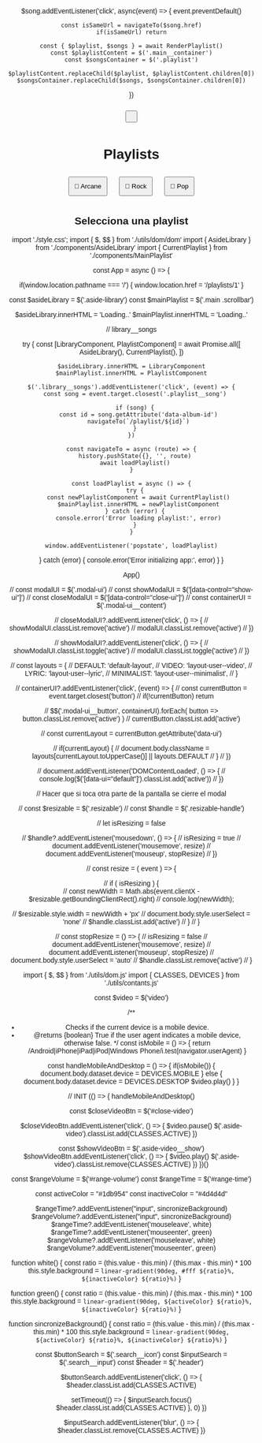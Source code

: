   $song.addEventListener('click', async(event) =>  {
    event.preventDefault()

    const isSameUrl = navigateTo($song.href)
    if(isSameUrl) return

    const { $playlist, $songs } = await RenderPlaylist()
    const $playlistContent = $('.main__container')
    const $songsContainer = $('.playlist')

    $playlistContent.replaceChild($playlist, $playlistContent.children[0])
    $songsContainer.replaceChild($songs, $songsContainer.children[0])
  })

<div class="search__cancel">
  <button type="button" class="cancel__btn">
      <span">
        <svg role="img" aria-hidden="true" fill="currentColor" viewBox="0 0 24 24"><path d="M3.293 3.293a1 1 0 0 1 1.414 0L12 10.586l7.293-7.293a1 1 0 1 1 1.414 1.414L13.414 12l7.293 7.293a1 1 0 0 1-1.414 1.414L12 13.414l-7.293 7.293a1 1 0 0 1-1.414-1.414L10.586 12 3.293 4.707a1 1 0 0 1 0-1.414z"></path></svg>
      </span>
</div>


<!DOCTYPE html>
<html lang="es">
<head>
  <meta charset="UTF-8">
  <meta name="viewport" content="width=device-width, initial-scale=1.0">
  <title>Clon Spotify</title>
  <style>
    body { font-family: Arial, sans-serif; text-align: center; }
    button { margin: 10px; padding: 10px; cursor: pointer; }
  </style>
</head>
<body>

  <h1>Playlists</h1>
  <button onclick="navigateTo('/playlist/arcane')">🎵 Arcane</button>
  <button onclick="navigateTo('/playlist/rock')">🎸 Rock</button>
  <button onclick="navigateTo('/playlist/pop')">🎤 Pop</button>

  <div id="contenido"><h2>Selecciona una playlist</h2></div>

  <script src="script.js"></script>

</body>
</html>


<script>
  const playlists = {
    arcane: ["Enemy - Imagine Dragons", "Dynasties & Dystopia", "Goodbye"],
    rock: ["Bohemian Rhapsody - Queen", "Hotel California - Eagles", "Stairway to Heaven - Led Zeppelin"],
    pop: ["Blinding Lights - The Weeknd", "Shape of You - Ed Sheeran", "Uptown Funk - Bruno Mars"]
  };

  function loadPlaylist() {
    const path = window.location.pathname.split("/")[2]; // Obtiene el nombre de la playlist
    const contenido = document.querySelector("#contenido");

    if (!path || !playlists[path]) {
      contenido.innerHTML = "<h2>Selecciona una playlist</h2>";
      return;
    }

    const songs = playlists[path];

    contenido.innerHTML = `
      <h2>Playlist: ${path}</h2>
      <ul>${songs.map(song => `<li>${song}</li>`).join("")}</ul>
    `;
  }

  function navigateTo(route) {
    history.pushState({}, "", route); // Cambia la URL sin recargar
    loadPlaylist(); // Carga las canciones de la playlist seleccionada
  }

  window.addEventListener("popstate", loadPlaylist); // Detecta cambios en la URL
  document.addEventListener("DOMContentLoaded", loadPlaylist); // Carga la playlist al entrar

</script>




import './style.css';
import { $, $$ } from './utils/dom/dom'
import { AsideLibrary } from './components/AsideLibrary'
import { CurrentPlaylist } from './components/MainPlaylist'

const App = async () => {

  if(window.location.pathname === '/') {
    window.location.href = '/playlists/1'
  }

  const $asideLibrary = $('.aside-library')
  const $mainPlaylist = $('.main .scrollbar')

  $asideLibrary.innerHTML = 'Loading..'
  $mainPlaylist.innerHTML = 'Loading..'

  // library__songs

  try {
    const [LibraryComponent, PlaylistComponent] = await Promise.all([
      AsideLibrary(),
      CurrentPlaylist(),
    ])

    $asideLibrary.innerHTML = LibraryComponent
    $mainPlaylist.innerHTML = PlaylistComponent

    $('.library__songs').addEventListener('click', (event) => {
      const song = event.target.closest('.playlist__song')

      if (song) {
        const id = song.getAttribute('data-album-id')
        navigateTo(`/playlist/${id}`)
      }
    })

    const navigateTo = async (route) => {
      history.pushState({}, '', route)
      await loadPlaylist()
    }

    const loadPlaylist = async () => {
      try {
        const newPlaylistComponent = await CurrentPlaylist()
        $mainPlaylist.innerHTML = newPlaylistComponent
      } catch (error) {
        console.error('Error loading playlist:', error)
      }
    }

    window.addEventListener('popstate', loadPlaylist)
  } catch (error) {
    console.error('Error initializing app:', error)
  }
}

App()





















// const modalUI = $('.modal-ui')
// const showModalUI = $('[data-control="show-ui"]')
// const closeModalUI = $('[data-control="close-ui"]')
// const containerUI = $('.modal-ui__content')

// closeModalUI?.addEventListener('click', () => {
//   showModalUI.classList.remove('active')
//   modalUI.classList.remove('active')
// })

// showModalUI?.addEventListener('click', () => {
//   showModalUI.classList.toggle('active')
//   modalUI.classList.toggle('active')
// })

// const layouts = {
//   DEFAULT: 'default-layout',
//   VIDEO: 'layout-user--video',
//   LYRIC: 'layout-user--lyric',
//   MINIMALIST: 'layout-user--minimalist',
// }

// containerUI?.addEventListener('click', (event) => {
//   const currentButton = event.target.closest('button')
//   if(!currentButton) return

//   $$('.modal-ui__button', containerUI).forEach( button => button.classList.remove('active') )
//   currentButton.classList.add('active')

//   const currentLayout = currentButton.getAttribute('data-ui')

//   if(currentLayout) {
//     document.body.className = layouts[currentLayout.toUpperCase()] || layouts.DEFAULT
//   }
// })

// document.addEventListener('DOMContentLoaded', () => {
//   console.log($('[data-ui="default"]').classList.add('active'))
// })


// Hacer que si toca otra parte de la pantalla se cierre el modal


// const $resizable = $('.resizable')
// const $handle = $('.resizable-handle')

// let isResizing = false

// $handle?.addEventListener('mousedown', () =>  {
//   isResizing = true
//   document.addEventListener('mousemove', resize)
//   document.addEventListener('mouseup', stopResize)
// })

// const resize = ( event ) => {
  
//   if ( isResizing ) {  
//     const newWidth = Math.abs(event.clientX - $resizable.getBoundingClientRect().right)
//     console.log(newWidth);

//     $resizable.style.width = newWidth + 'px'
//     document.body.style.userSelect = 'none'
//     $handle.classList.add('active')
//   }
// }

// const stopResize = () => {
//   isResizing = false
//   document.addEventListener('mousemove', resize)
//   document.addEventListener('mouseup', stopResize)
//   document.body.style.userSelect = 'auto'
//   $handle.classList.remove('active')
// }


<script>



/**
 * Play Icon
 * @returns {String} svg
 */
export const Play = () => {
  return (
    `<svg fill="currentColor" role="img" viewBox="0 0 24 24" fill="currentColor"><path fill="currentColor" d="M8 5.14v14l11-7-11-7z"></path></svg>`
  )
}

/**
 * Pause Icon
 * @returns {String} svg
 */
export const Pause = () => {
  return (
    `<svg fill="currentColor" role="img" viewBox="0 0 24 24"><path d="M5.7 3a.7.7 0 0 0-.7.7v16.6a.7.7 0 0 0 .7.7h2.6a.7.7 0 0 0 .7-.7V3.7a.7.7 0 0 0-.7-.7H5.7zm10 0a.7.7 0 0 0-.7.7v16.6a.7.7 0 0 0 .7.7h2.6a.7.7 0 0 0 .7-.7V3.7a.7.7 0 0 0-.7-.7h-2.6z"></path></svg>`
  )
}

/**
 * Next Icon
 * @returns {String} svg
 */
export const Next = () => {
  return (
    `<svg fill="currentColor" role="img" viewBox="0 0 24 24"><path d="M17.7 3a.7.7 0 0 0-.7.7v6.805L5.05 3.606A.7.7 0 0 0 4 4.212v15.576a.7.7 0 0 0 1.05.606L17 13.495V20.3a.7.7 0 0 0 .7.7h1.6a.7.7 0 0 0 .7-.7V3.7a.7.7 0 0 0-.7-.7h-1.6z"></path></svg>`
  )
}

/**
 * Previous Icon
 * @returns {String} svg
 */
export const Previous = () => {
  return (
    `<svg fill="currentColor" role="img" viewBox="0 0 24 24"><path d="M6.3 3a.7.7 0 0 1 .7.7v6.805l11.95-6.899a.7.7 0 0 1 1.05.606v15.576a.7.7 0 0 1-1.05.606L7 13.495V20.3a.7.7 0 0 1-.7.7H4.7a.7.7 0 0 1-.7-.7V3.7a.7.7 0 0 1 .7-.7h1.6z"></path></svg>`
  )
}

/**
 * Shuffle Icon
 * @returns {String} svg
 */
export const Shuffle = () => {
  return (
    `<svg fill="currentColor" viewBox="0 0 24 24" role="img"><path d="M18.788 3.702a1 1 0 0 1 1.414-1.414L23.914 6l-3.712 3.712a1 1 0 1 1-1.414-1.414L20.086 7h-1.518a5 5 0 0 0-3.826 1.78l-7.346 8.73a7 7 0 0 1-5.356 2.494H1v-2h1.04a5 5 0 0 0 3.826-1.781l7.345-8.73A7 7 0 0 1 18.569 5h1.518l-1.298-1.298z"></path><path d="M18.788 14.289a1 1 0 0 0 0 1.414L20.086 17h-1.518a5 5 0 0 1-3.826-1.78l-1.403-1.668-1.306 1.554 1.178 1.4A7 7 0 0 0 18.568 19h1.518l-1.298 1.298a1 1 0 1 0 1.414 1.414L23.914 18l-3.712-3.713a1 1 0 0 0-1.414 0zM7.396 6.49l2.023 2.404-1.307 1.553-2.246-2.67a5 5 0 0 0-3.826-1.78H1v-2h1.04A7 7 0 0 1 7.396 6.49z"></path></svg>`
  )
}

/**
 * Loop Icon
 * @returns {String} svg
 */
export const Loop = () => {
  return (
    `<svg role="img" fill="currentColor" viewBox="0 0 24 24"><path d="M6 2a5 5 0 0 0-5 5v8a5 5 0 0 0 5 5h1v-2H6a3 3 0 0 1-3-3V7a3 3 0 0 1 3-3h12a3 3 0 0 1 3 3v8a3 3 0 0 1-3 3h-4.798l1.298-1.298a1 1 0 1 0-1.414-1.414L9.373 19l3.713 3.712a1 1 0 0 0 1.414-1.414L13.202 20H18a5 5 0 0 0 5-5V7a5 5 0 0 0-5-5H6z"></path></svg>`
  )
}

/**
 * Volume High Icon
 * @returns {String} svg
 */
export const VolumeHigh = () => {
  return (
    `<svg fill="currentColor" role="presentation" aria-label="Volumen alto" viewBox="0 0 16 16"><path d="M9.741.85a.75.75 0 0 1 .375.65v13a.75.75 0 0 1-1.125.65l-6.925-4a3.642 3.642 0 0 1-1.33-4.967 3.639 3.639 0 0 1 1.33-1.332l6.925-4a.75.75 0 0 1 .75 0zm-6.924 5.3a2.139 2.139 0 0 0 0 3.7l5.8 3.35V2.8l-5.8 3.35zm8.683 4.29V5.56a2.75 2.75 0 0 1 0 4.88z"></path><path d="M11.5 13.614a5.752 5.752 0 0 0 0-11.228v1.55a4.252 4.252 0 0 1 0 8.127v1.55z"></path></svg>`
  )
}

/**
 * Full Screen Icon
 * @returns {String} svg
 */
export const MiniPlayer = () => {
  return (
    `<svg fill="currentColor" role="img" aria-hidden="true" viewBox="0 0 16 16"><path d="M16 2.45c0-.8-.65-1.45-1.45-1.45H1.45C.65 1 0 1.65 0 2.45v11.1C0 14.35.65 15 1.45 15h5.557v-1.5H1.5v-11h13V7H16V2.45z"></path><path d="M15.25 9.007a.75.75 0 0 1 .75.75v4.493a.75.75 0 0 1-.75.75H9.325a.75.75 0 0 1-.75-.75V9.757a.75.75 0 0 1 .75-.75h5.925z"></path></svg>`
  )
}

/**
 * Full Screen Icon
 * @returns {String} svg
 */
export const FullScreen = () => {
  return (
    `<svg fill="currentColor" role="img" viewBox="0 0 16 16"><path d="M6.53 9.47a.75.75 0 0 1 0 1.06l-2.72 2.72h1.018a.75.75 0 0 1 0 1.5H1.25v-3.579a.75.75 0 0 1 1.5 0v1.018l2.72-2.72a.75.75 0 0 1 1.06 0zm2.94-2.94a.75.75 0 0 1 0-1.06l2.72-2.72h-1.018a.75.75 0 1 1 0-1.5h3.578v3.579a.75.75 0 0 1-1.5 0V3.81l-2.72 2.72a.75.75 0 0 1-1.06 0z"></path></svg>`
  )
}

/**
 * Lyrics Icon
 * @returns {String} svg
 */
export const Lyrics = () => {
  return (
    `<svg role="img" aria-hidden="true" viewBox="0 0 16 16"><path d="M13.426 2.574a2.831 2.831 0 0 0-4.797 1.55l3.247 3.247a2.831 2.831 0 0 0 1.55-4.797zM10.5 8.118l-2.619-2.62A63303.13 63303.13 0 0 0 4.74 9.075L2.065 12.12a1.287 1.287 0 0 0 1.816 1.816l3.06-2.688 3.56-3.129zM7.12 4.094a4.331 4.331 0 1 1 4.786 4.786l-3.974 3.493-3.06 2.689a2.787 2.787 0 0 1-3.933-3.933l2.676-3.045 3.505-3.99z"></path></svg>`
  )
}

/**
 * Download Icon
 * @returns {String} svg
 */
export const Download = () => {
  return (
    `<svg fill="currentColor" role="img" aria-hidden="true" viewBox="0 0 16 16"><path d="M13.426 2.574a2.831 2.831 0 0 0-4.797 1.55l3.247 3.247a2.831 2.831 0 0 0 1.55-4.797zM10.5 8.118l-2.619-2.62A63303.13 63303.13 0 0 0 4.74 9.075L2.065 12.12a1.287 1.287 0 0 0 1.816 1.816l3.06-2.688 3.56-3.129zM7.12 4.094a4.331 4.331 0 1 1 4.786 4.786l-3.974 3.493-3.06 2.689a2.787 2.787 0 0 1-3.933-3.933l2.676-3.045 3.505-3.99z"></path></svg>`
  )
}

</script>




<style>
  body[data-device="desktop"] {
  /* Mostrar el tooltip al pasar el cursor sobre el botón */
  .tooltip:hover .tooltiptext {
    opacity: 1;
    visibility: visible;
  }

  /* Estilos para el tooltip */
  .tooltiptext {
    position: absolute;
    transform: translateX(-50%); /* Lo centra horizontalmente, sin importar su tamaño */
    
    /* Estilos visuales del tooltip */
    background-color: #333;
    color: #fff;
    padding: 5px 10px;
    border-radius: 4px;
    white-space: nowrap;  /* Evita que el texto se divida en varias líneas */
    
    /* Inicialmente oculto */
    opacity: 0;
    visibility: hidden;
    
    /* Transición para una aparición suave */
    transition: opacity 0.3s;
    
    /* Margen superior para separar el tooltip del botón */
    margin-top: 5px;
  
    font-size: .7rem;
    z-index: 999; 
  }


  
  .tooltiptext--top {
    bottom: 150%;
    left: 50%;
  }
  
  .tooltiptext--bottom {
    top: 100%;
    left: 50%;
    margin-top: 8px;
  }
  
  .tooltiptext--top-right {
    bottom: 180%;
    left: 50%;
    transform: translateX(-90%);
  }

  @media ( width <= 1024px ) {
    .tooltiptext--top-left {
      bottom: 140%;
      left: -20%;
      transform: translateX(10%);
    }
  }

  .tooltiptext--top-right-mini {
    bottom: 130%;
    left: 150%;
    transform: translateX(-120%);
  }
  
  .tooltiptext--top-mini {
    bottom: 130%;
    left: 40%;
  }

  .tooltiptext--top-mini-minimal {
    bottom: 100%;
    left: 40%;
  }
}
</style>

<style>
  .container-scrollbar {
  overflow: hidden;  
  border-radius: .5em;
  position: relative;
  width: 100%;
  height: 100%;

  &:hover ::-webkit-scrollbar-thumb {
    background-color: hsl(0deg 0% 100% / 50%);
  }
}

.scrollbar {
  width: 100%;
  height: 100%;
  overflow-y: auto;
}
/* Estilo para el scrollbar */
.scrollbar::-webkit-scrollbar {
  /* width: 0.625em; */
  width: 0em;
}
.scrollbar::-webkit-scrollbar-thumb {
  background-color: hsl(0deg 0% 100% / 30%);
  background-color: transparent;
  opacity: .5;
  border-radius: 1px;
}
.scrollbar::-webkit-scrollbar-track {
  background-color: transparent;
  border-radius: 1px;
}
.scrollbar::-webkit-scrollbar-thumb:hover {
  background-color: hsl(0deg 0% 100% / 50%);
}
.scrollbar::-webkit-scrollbar-thumb:active {
  background-color: hsl(0deg 0% 100% / 70%);
}
</style>

import { $, $$ } from './utils/dom.js'
import { CLASSES, DEVICES  } from './utils/contants.js'

const $video = $('video')

/**
 * Checks if the current device is a mobile device.
 * @returns {boolean} True if the user agent indicates a mobile device, otherwise false.
 */
const isMobile = () => {
  return /Android|iPhone|iPad|iPod|Windows Phone/i.test(navigator.userAgent)
}

const handleMobileAndDesktop = () => {
  if(isMobile()) {
    document.body.dataset.device = DEVICES.MOBILE
  } else {
    document.body.dataset.device = DEVICES.DESKTOP
    $video.play()
  }
}


//  INIT
(() => {
  handleMobileAndDesktop()

  const $closeVideoBtn = $('#close-video')

  $closeVideoBtn.addEventListener('click', () => {
    $video.pause()
    $('.aside-video').classList.add(CLASSES.ACTIVE)
  })

  const $showVideoBtn = $('.aside-video__show')
  $showVideoBtn.addEventListener('click', () => {
    $video.play()
    $('.aside-video').classList.remove(CLASSES.ACTIVE)
  })
})()

const $rangeVolume = $('#range-volume')
const $rangeTime = $('#range-time')

const activeColor = "#1db954"
const inactiveColor = "#4d4d4d"

$rangeTime?.addEventListener("input", sincronizeBackground)
$rangeVolume?.addEventListener("input", sincronizeBackground)
$rangeTime?.addEventListener('mouseleave', white)
$rangeTime?.addEventListener('mouseenter', green)
$rangeVolume?.addEventListener('mouseleave', white)
$rangeVolume?.addEventListener('mouseenter', green)

function white() {
  const ratio = (this.value - this.min) / (this.max - this.min) * 100
  this.style.background = `linear-gradient(90deg, #fff ${ratio}%, ${inactiveColor} ${ratio}%)`
}

function green() {
  const ratio = (this.value - this.min) / (this.max - this.min) * 100
  this.style.background = `linear-gradient(90deg, ${activeColor} ${ratio}%, ${inactiveColor} ${ratio}%)`
}

function sincronizeBackground() {
  const ratio = (this.value - this.min) / (this.max - this.min) * 100
  this.style.background = `linear-gradient(90deg, ${activeColor} ${ratio}%, ${inactiveColor} ${ratio}%)`
}

const $buttonSearch = $('.search__icon')
const $inputSearch = $('.search__input')
const $header = $('.header')

$buttonSearch.addEventListener('click', ()  => {
  $header.classList.add(CLASSES.ACTIVE)

  setTimeout(() => {
    $inputSearch.focus()
    $header.classList.add(CLASSES.ACTIVE)
  }, 0)
})

$inputSearch.addEventListener('blur', () => {
  $header.classList.remove(CLASSES.ACTIVE)
})